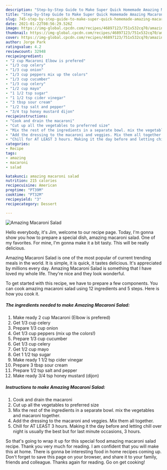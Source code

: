 ```yaml
---
description: "Step-by-Step Guide to Make Super Quick Homemade Amazing Macaroni Salad"
title: "Step-by-Step Guide to Make Super Quick Homemade Amazing Macaroni Salad"
slug: 745-step-by-step-guide-to-make-super-quick-homemade-amazing-macaroni-salad
date: 2021-01-22T08:56:29.526Z
image: https://img-global.cpcdn.com/recipes/46897123/751x532cq70/amazing-macaroni-salad-recipe-main-photo.jpg
thumbnail: https://img-global.cpcdn.com/recipes/46897123/751x532cq70/amazing-macaroni-salad-recipe-main-photo.jpg
cover: https://img-global.cpcdn.com/recipes/46897123/751x532cq70/amazing-macaroni-salad-recipe-main-photo.jpg
author: Jorge Park
ratingvalue: 4.2
reviewcount: 32948
recipeingredient:
- "2 cup Macaroni Elbow is prefered"
- "1/3 cup celery"
- "1/3 cup onion"
- "1/3 cup peppers mix up the colors"
- "1/3 cup cucumber"
- "1/3 cup celery"
- "1/2 cup mayo"
- "1 1/2 tsp sugar"
- "1 1/2 tsp cider vinegar"
- "3 tbsp sour cream"
- "1/2 tsp salt and pepper"
- "3/4 tsp honey mustard dijon"
recipeinstructions:
- "Cook and drain the macaroni"
- "Cut up all the vegetables to preferred size"
- "Mix the rest of the ingredients in a separate bowl. mix the vegetables and macaroni together."
- "Add the dressing to the macaroni and veggies. Mix them all together."
- "Chill for AT LEAST 3 hours. Making it the day before and letting chill over night is usually the best but for last minute occasions, 3 hours."
categories:
- Recipe
tags:
- amazing
- macaroni
- salad

katakunci: amazing macaroni salad 
nutrition: 215 calories
recipecuisine: American
preptime: "PT39M"
cooktime: "PT32M"
recipeyield: "3"
recipecategory: Dessert

---
```



![Amazing Macaroni Salad](https://img-global.cpcdn.com/recipes/46897123/751x532cq70/amazing-macaroni-salad-recipe-main-photo.jpg)

Hello everybody, it's Jim, welcome to our recipe page. Today, I'm gonna show you how to prepare a special dish, amazing macaroni salad. One of my favorites. For mine, I'm gonna make it a bit tasty. This will be really delicious.



Amazing Macaroni Salad is one of the most popular of current trending meals in the world. It is simple, it is quick, it tastes delicious. It's appreciated by millions every day. Amazing Macaroni Salad is something that I have loved my whole life. They're nice and they look wonderful.


To get started with this recipe, we have to prepare a few components. You can cook amazing macaroni salad using 12 ingredients and 5 steps. Here is how you cook it.

<!--inarticleads1-->

##### The ingredients needed to make Amazing Macaroni Salad:

1. Make ready 2 cup Macaroni (Elbow is prefered)
1. Get 1/3 cup celery
1. Prepare 1/3 cup onion
1. Get 1/3 cup peppers (mix up the colors!)
1. Prepare 1/3 cup cucumber
1. Get 1/3 cup celery
1. Get 1/2 cup mayo
1. Get 1 1/2 tsp sugar
1. Make ready 1 1/2 tsp cider vinegar
1. Prepare 3 tbsp sour cream
1. Prepare 1/2 tsp salt and pepper
1. Make ready 3/4 tsp honey mustard (dijon)




<!--inarticleads2-->

##### Instructions to make Amazing Macaroni Salad:

1. Cook and drain the macaroni
1. Cut up all the vegetables to preferred size
1. Mix the rest of the ingredients in a separate bowl. mix the vegetables and macaroni together.
1. Add the dressing to the macaroni and veggies. Mix them all together.
1. Chill for AT LEAST 3 hours. Making it the day before and letting chill over night is usually the best but for last minute occasions, 3 hours.




So that's going to wrap it up for this special food amazing macaroni salad recipe. Thank you very much for reading. I am confident that you will make this at home. There is gonna be interesting food in home recipes coming up. Don't forget to save this page on your browser, and share it to your family, friends and colleague. Thanks again for reading. Go on get cooking!
